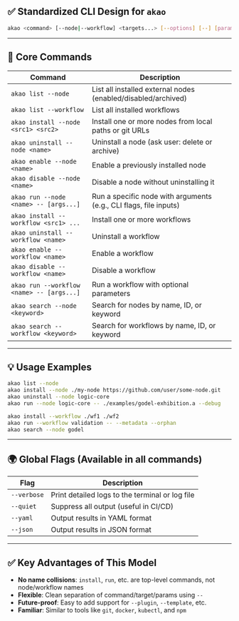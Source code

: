 ## ✅ Standardized CLI Design for `akao`

```bash
akao <command> [--node|--workflow] <targets...> [--options] [--] [params...]
```

---

## 🔧 Core Commands

| Command                                   | Description                                                       |
| ----------------------------------------- | ----------------------------------------------------------------- |
| `akao list --node`                        | List all installed external nodes (enabled/disabled/archived)     |
| `akao list --workflow`                    | List all installed workflows                                      |
| `akao install --node <src1> <src2>`       | Install one or more nodes from local paths or git URLs            |
| `akao uninstall --node <name>`            | Uninstall a node (ask user: delete or archive)                    |
| `akao enable --node <name>`               | Enable a previously installed node                                |
| `akao disable --node <name>`              | Disable a node without uninstalling it                            |
| `akao run --node <name> -- [args...]`     | Run a specific node with arguments (e.g., CLI flags, file inputs) |
| `akao install --workflow <src1> ...`      | Install one or more workflows                                     |
| `akao uninstall --workflow <name>`        | Uninstall a workflow                                              |
| `akao enable --workflow <name>`           | Enable a workflow                                                 |
| `akao disable --workflow <name>`          | Disable a workflow                                                |
| `akao run --workflow <name> -- [args...]` | Run a workflow with optional parameters                           |
| `akao search --node <keyword>`            | Search for nodes by name, ID, or keyword                          |
| `akao search --workflow <keyword>`        | Search for workflows by name, ID, or keyword                      |

---

## 💡 Usage Examples

```bash
akao list --node
akao install --node ./my-node https://github.com/user/some-node.git
akao uninstall --node logic-core
akao run --node logic-core -- ./examples/godel-exhibition.a --debug

akao install --workflow ./wf1 ./wf2
akao run --workflow validation -- --metadata --orphan
akao search --node godel
```

---

## 🌍 Global Flags (Available in all commands)

| Flag        | Description                                     |
| ----------- | ----------------------------------------------- |
| `--verbose` | Print detailed logs to the terminal or log file |
| `--quiet`   | Suppress all output (useful in CI/CD)           |
| `--yaml`    | Output results in YAML format                   |
| `--json`    | Output results in JSON format                   |

---

## ✅ Key Advantages of This Model

* **No name collisions**: `install`, `run`, etc. are top-level commands, not node/workflow names
* **Flexible**: Clean separation of command/target/params using `--`
* **Future-proof**: Easy to add support for `--plugin`, `--template`, etc.
* **Familiar**: Similar to tools like `git`, `docker`, `kubectl`, and `npm`
